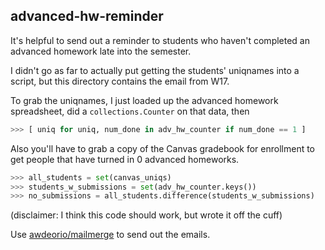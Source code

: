 advanced-hw-reminder
-----------------------

It's helpful to send out a reminder to students who haven't completed an
advanced homework late into the semester.

I didn't go as far to actually put getting the students' uniqnames into a
script, but this directory contains the email from W17.

To grab the uniqnames, I just loaded up the advanced homework spreadsheet,
did a `collections.Counter` on that data, then

```python
>>> [ uniq for uniq, num_done in adv_hw_counter if num_done == 1 ]
```

Also you'll have to grab a copy of the Canvas gradebook for enrollment to get
people that have turned in 0 advanced homeworks.

```python
>>> all_students = set(canvas_uniqs)
>>> students_w_submissions = set(adv_hw_counter.keys())
>>> no_submissions = all_students.difference(students_w_submissions)
```

(disclaimer: I think this code should work, but wrote it off the cuff)

Use [awdeorio/mailmerge](https://github.com/awdeorio/mailmerge) to send
out the emails.
